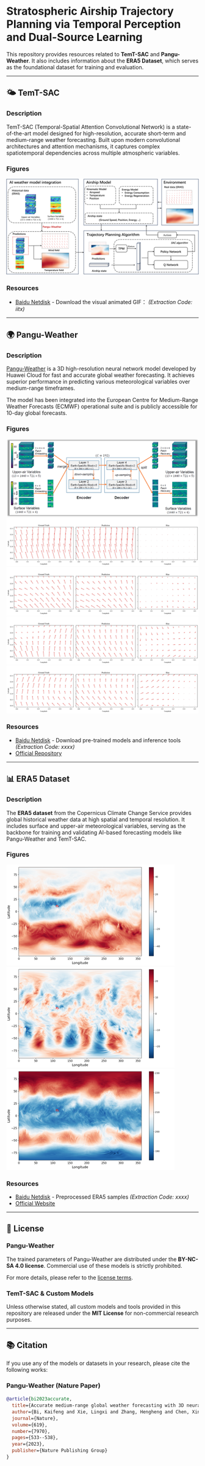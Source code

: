 # Stratospheric Airship Trajectory Planning via Temporal Perception and Dual-Source Learning

This repository provides resources related to **TemT-SAC** and **Pangu-Weather**. It also includes information about the **ERA5 Dataset**, which serves as the foundational dataset for training and evaluation.

---

## 🌤️ TemT-SAC

### Description
TemT-SAC (Temporal-Spatial Attention Convolutional Network) is a state-of-the-art model designed for high-resolution, accurate short-term and medium-range weather forecasting. Built upon modern convolutional architectures and attention mechanisms, it captures complex spatiotemporal dependencies across multiple atmospheric variables.

### Figures
![TemT-SAC Architecture](./img/overall_structure.png)

### Resources
- [Baidu Netdisk](https://pan.baidu.com/s/1U2R1KrnvInvzAtw29cwB5A) - Download the visual animated GIF： *(Extraction Code: iitx)*  
---

## 🌍 Pangu-Weather

### Description
[Pangu-Weather](https://github.com/198808xc/Pangu-Weather ) is a 3D high-resolution neural network model developed by Huawei Cloud for fast and accurate global weather forecasting. It achieves superior performance in predicting various meteorological variables over medium-range timeframes.

The model has been integrated into the European Centre for Medium-Range Weather Forecasts (ECMWF) operational suite and is publicly accessible for 10-day global forecasts.

### Figures
![Pangu-Weather Architecture](./img/pangu_architecture.png)
![Inference Performance](./img/pangu1.jpg)
![Inference Performance](./img/pangu2.jpg)
![Inference Performance](./img/pangu3.jpg)
![Inference Performance](./img/pangu4.jpg)

### Resources
- [Baidu Netdisk](https://pan.baidu.com/s/1xxxxxxx ) - Download pre-trained models and inference tools *(Extraction Code: xxxx)*
- [Official Repository](https://github.com/198808xc/Pangu-Weather )

---

## 📊 ERA5 Dataset

### Description
The **ERA5 dataset** from the Copernicus Climate Change Service provides global historical weather data at high spatial and temporal resolution. It includes surface and upper-air meteorological variables, serving as the backbone for training and validating AI-based forecasting models like Pangu-Weather and TemT-SAC.

### Figures
![Variable U Distribution](./img/era5u.png)
![Variable V Distribution](./img/era5v.png)
![Variable T Distribution](./img/era5t.png)

### Resources
- [Baidu Netdisk](https://pan.baidu.com/s/1xxxxxxx ) - Preprocessed ERA5 samples *(Extraction Code: xxxx)*
- [Official Website](https://cds.climate.copernicus.eu/datasets/reanalysis-era5-pressure-levels )

---

## 📄 License

### Pangu-Weather
The trained parameters of Pangu-Weather are distributed under the **BY-NC-SA 4.0 license**. Commercial use of these models is strictly prohibited.

For more details, please refer to the [license terms](https://creativecommons.org/licenses/by-nc-sa/4.0/ ).

### TemT-SAC & Custom Models
Unless otherwise stated, all custom models and tools provided in this repository are released under the **MIT License** for non-commercial research purposes.

---

## 📚 Citation

If you use any of the models or datasets in your research, please cite the following works:

### Pangu-Weather (Nature Paper)
```bibtex
@article{bi2023accurate,
  title={Accurate medium-range global weather forecasting with 3D neural networks},
  author={Bi, Kaifeng and Xie, Lingxi and Zhang, Hengheng and Chen, Xin and Gu, Xiaotao and Tian, Qi},
  journal={Nature},
  volume={619},
  number={7970},
  pages={533--538},
  year={2023},
  publisher={Nature Publishing Group}
}
